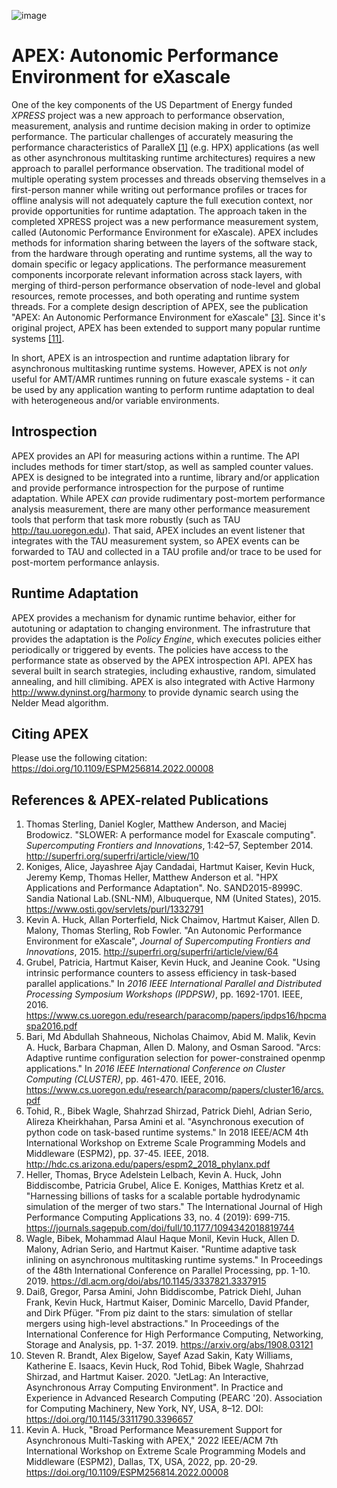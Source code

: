 ![image](img/logo-cropped.png "APEX")
<!--![image](https://github.com/UO-OACISS/apex/raw/master/doc/logo-cropped.png "APEX") -->

# APEX: Autonomic Performance Environment for eXascale

One of the key components of the US Department of Energy funded *XPRESS* project was a new approach to performance observation, measurement, analysis and runtime decision making in order to optimize performance. The particular challenges of accurately measuring the performance characteristics of ParalleX [[1]](#fn1) (e.g. HPX) applications (as well as other asynchronous multitasking runtime architectures) requires a new approach to parallel performance observation. The traditional model of multiple operating system processes and threads observing themselves in a first-person manner while writing out performance profiles or traces for offline analysis will not adequately capture the full execution context, nor provide opportunities for runtime adaptation. The approach taken in the completed XPRESS project was a new performance measurement system, called (Autonomic Performance Environment for eXascale). APEX includes methods for information sharing between the layers of the software stack, from the hardware through operating and runtime systems, all the way to domain specific or legacy applications. The performance measurement components incorporate relevant information across stack layers, with merging of third-person performance observation of node-level and global resources, remote processes, and both operating and runtime system threads.  For a complete design description of APEX, see the publication "APEX: An Autonomic Performance Environment for eXascale" [[3]](#References).  Since it's original project, APEX has been extended to support many popular runtime systems [[11]](#References).

In short, APEX is an introspection and runtime adaptation library for asynchronous multitasking runtime systems. However, APEX is not *only* useful for AMT/AMR runtimes running on future exascale systems - it can be used by any application wanting to perform runtime adaptation to deal with heterogeneous and/or variable environments.

## Introspection
APEX provides an API for measuring actions within a runtime. The API includes methods for timer start/stop, as well as sampled counter values. APEX is designed to be integrated into a runtime, library and/or application and provide performance introspection for the purpose of runtime adaptation. While APEX *can* provide rudimentary post-mortem performance analysis measurement, there are many other performance measurement tools that perform that task more robustly (such as TAU <http://tau.uoregon.edu>).  That said, APEX includes an event listener that integrates with the TAU measurement system, so APEX events can be forwarded to TAU and collected in a TAU profile and/or trace to be used for post-mortem performance anlaysis.

## Runtime Adaptation
APEX provides a mechanism for dynamic runtime behavior, either for autotuning or adaptation to changing environment.  The infrastruture that provides the adaptation is the *Policy Engine*, which executes policies either periodically or triggered by events. The policies have access to the performance state as observed by the APEX introspection API. APEX has several built in search strategies, including exhaustive, random, simulated annealing, and hill climibing. APEX is also integrated with Active Harmony <http://www.dyninst.org/harmony> to provide dynamic search using the Nelder Mead algorithm.

## Citing APEX
Please use the following citation: <https://doi.org/10.1109/ESPM256814.2022.00008>

## References & APEX-related Publications
1. <a name="fn1"></a> Thomas Sterling, Daniel Kogler, Matthew Anderson, and Maciej Brodowicz. "SLOWER: A performance model for Exascale computing". *Supercomputing Frontiers and Innovations*, 1:42–57, September 2014. <http://superfri.org/superfri/article/view/10>
2. <a name="fn2"></a> Koniges, Alice, Jayashree Ajay Candadai, Hartmut Kaiser, Kevin Huck, Jeremy Kemp, Thomas Heller, Matthew Anderson et al. "HPX Applications and Performance Adaptation". No. SAND2015-8999C. Sandia National Lab.(SNL-NM), Albuquerque, NM (United States), 2015. <https://www.osti.gov/servlets/purl/1332791>
3. <a name="fn3"></a> Kevin A. Huck, Allan Porterfield, Nick Chaimov, Hartmut Kaiser, Allen D. Malony, Thomas Sterling, Rob Fowler. "An Autonomic Performance Environment for eXascale", *Journal of Supercomputing Frontiers and Innovations*, 2015. <http://superfri.org/superfri/article/view/64>
4. <a name="fn4"></a> Grubel, Patricia, Hartmut Kaiser, Kevin Huck, and Jeanine Cook. "Using intrinsic performance counters to assess efficiency in task-based parallel applications." In *2016 IEEE International Parallel and Distributed Processing Symposium Workshops (IPDPSW)*, pp. 1692-1701. IEEE, 2016. <https://www.cs.uoregon.edu/research/paracomp/papers/ipdps16/hpcmaspa2016.pdf>
5. <a name="fn5"></a> Bari, Md Abdullah Shahneous, Nicholas Chaimov, Abid M. Malik, Kevin A. Huck, Barbara Chapman, Allen D. Malony, and Osman Sarood. "Arcs: Adaptive runtime configuration selection for power-constrained openmp applications." In *2016 IEEE International Conference on Cluster Computing (CLUSTER)*, pp. 461-470. IEEE, 2016. <https://www.cs.uoregon.edu/research/paracomp/papers/cluster16/arcs.pdf>
6. <a name="fn6"></a> Tohid, R., Bibek Wagle, Shahrzad Shirzad, Patrick Diehl, Adrian Serio, Alireza Kheirkhahan, Parsa Amini et al. "Asynchronous execution of python code on task-based runtime systems." In 2018 IEEE/ACM 4th International Workshop on Extreme Scale Programming Models and Middleware (ESPM2), pp. 37-45. IEEE, 2018. <http://hdc.cs.arizona.edu/papers/espm2_2018_phylanx.pdf>
7. Heller, Thomas, Bryce Adelstein Lelbach, Kevin A. Huck, John Biddiscombe, Patricia Grubel, Alice E. Koniges, Matthias Kretz et al. "Harnessing billions of tasks for a scalable portable hydrodynamic simulation of the merger of two stars." The International Journal of High Performance Computing Applications 33, no. 4 (2019): 699-715. <https://journals.sagepub.com/doi/full/10.1177/1094342018819744>
8. Wagle, Bibek, Mohammad Alaul Haque Monil, Kevin Huck, Allen D. Malony, Adrian Serio, and Hartmut Kaiser. "Runtime adaptive task inlining on asynchronous multitasking runtime systems." In Proceedings of the 48th International Conference on Parallel Processing, pp. 1-10. 2019. <https://dl.acm.org/doi/abs/10.1145/3337821.3337915>
9. Daiß, Gregor, Parsa Amini, John Biddiscombe, Patrick Diehl, Juhan Frank, Kevin Huck, Hartmut Kaiser, Dominic Marcello, David Pfander, and Dirk Pfüger. "From piz daint to the stars: simulation of stellar mergers using high-level abstractions." In Proceedings of the International Conference for High Performance Computing, Networking, Storage and Analysis, pp. 1-37. 2019. <https://arxiv.org/abs/1908.03121>
10. Steven R. Brandt, Alex Bigelow, Sayef Azad Sakin, Katy Williams, Katherine E. Isaacs, Kevin Huck, Rod Tohid, Bibek Wagle, Shahrzad Shirzad, and Hartmut Kaiser. 2020. "JetLag: An Interactive, Asynchronous Array Computing Environment". In Practice and Experience in Advanced Research Computing (PEARC '20). Association for Computing Machinery, New York, NY, USA, 8–12. DOI: <https://doi.org/10.1145/3311790.3396657>
11. Kevin A. Huck, "Broad Performance Measurement Support for Asynchronous Multi-Tasking with APEX," 2022 IEEE/ACM 7th International Workshop on Extreme Scale Programming Models and Middleware (ESPM2), Dallas, TX, USA, 2022, pp. 20-29. <https://doi.org/10.1109/ESPM256814.2022.00008>
